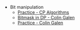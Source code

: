 - Bit manipulation
  - [Practice - CP Algorithms](https://cp-algorithms.com/algebra/bit-manipulation.html#practice-problems)
  - [Bitmask in DP - Colin Galen](https://youtu.be/1um-WUyjess?t=1894)
  - [Practice - Colin Galen](https://www.youtube.com/watch?v=UPVoGMZWQMU&t=90s)